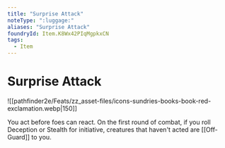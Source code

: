 ```yaml
---
title: "Surprise Attack"
noteType: ":luggage:"
aliases: "Surprise Attack"
foundryId: Item.K8Wx42PIqMgpkxCN
tags:
  - Item
---
```


# Surprise Attack
![[pathfinder2e/Feats/zz_asset-files/icons-sundries-books-book-red-exclamation.webp|150]]

You act before foes can react. On the first round of combat, if you roll Deception or Stealth for initiative, creatures that haven't acted are [[Off-Guard]] to you.
